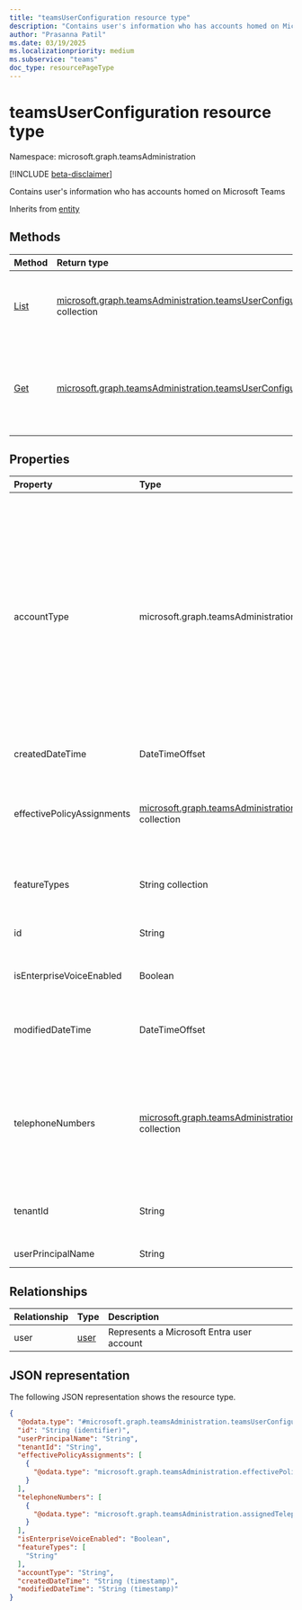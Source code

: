 ```yaml
---
title: "teamsUserConfiguration resource type"
description: "Contains user's information who has accounts homed on Microsoft Teams"
author: "Prasanna Patil"
ms.date: 03/19/2025
ms.localizationpriority: medium
ms.subservice: "teams"
doc_type: resourcePageType
---
```


# teamsUserConfiguration resource type

Namespace: microsoft.graph.teamsAdministration

[!INCLUDE [beta-disclaimer](../../includes/beta-disclaimer.md)]

Contains user's information who has accounts homed on Microsoft Teams

Inherits from [entity](../resources/entity.md)

## Methods
|Method|Return type|Description|
|:---|:---|:---|
|[List](../api/teamsadministration-teamsadminroot-list-userconfigurations.md)|[microsoft.graph.teamsAdministration.teamsUserConfiguration](../resources/teamsadministration-teamsuserconfiguration.md) collection|Get user configurations for all Teams users belonging to a tenant|
|[Get](../api/teamsadministration-teamsuserconfiguration-get.md)|[microsoft.graph.teamsAdministration.teamsUserConfiguration](../resources/teamsadministration-teamsuserconfiguration.md)|Get Teams user configurations for a specific user using the userId (the identifier of User)|

## Properties
|Property|Type|Description|
|:---|:---|:---|
|accountType|microsoft.graph.teamsAdministration.accountType|Type of the account in Teams context. The possible values are: `user`, `resourceAccount`, `guest`, `sfbOnPremUser`, `unknown`, `unknownFutureValue`, `ineligibleUser`. Use the `Prefer: include-unknown-enum-members` request header to get the following values from this enum {evolvable enum}(/graph/best-practices-concept#handling-future-members-in-evolvable-enumerations): `ineligibleUser`.|
|createdDateTime|DateTimeOffset|The date when the user was created|
|effectivePolicyAssignments|[microsoft.graph.teamsAdministration.effectivePolicyAssignment](../resources/teamsadministration-effectivepolicyassignment.md) collection|This attribute contains the users effective policy assignments, with each assignment including PolicyType, and PolicyAssignment details|
|featureTypes|String collection|Array of Teams features enabled for a given user based on Licensing/ServicePlan|
|id|String|Globally unique identifier / guid for a user in Entra. Inherits from [entity](../resources/entity.md)|
|isEnterpriseVoiceEnabled|Boolean|Flag that shares if voice capability is enabled or not.|
|modifiedDateTime|DateTimeOffset|The date when this object was last changed. The system sets the value each time the object is changed.|
|telephoneNumbers|[microsoft.graph.teamsAdministration.assignedTelephoneNumber](../resources/teamsadministration-assignedtelephonenumber.md) collection|Complex object that includes both the telephone number and its corresponding assignment category. The assignment category can include values such as 'Primary,' 'Private,' and 'Alternate.'|
|tenantId|String|Globally unique identifier of the tenant in Active Directory to which this User belongs. |
|userPrincipalName|String|The sign-in address of the user.|

## Relationships
|Relationship|Type|Description|
|:---|:---|:---|
|user|[user](../resources/user.md)|Represents a Microsoft Entra user account|

## JSON representation
The following JSON representation shows the resource type.
<!-- {
  "blockType": "resource",
  "keyProperty": "id",
  "@odata.type": "microsoft.graph.teamsAdministration.teamsUserConfiguration",
  "openType": false
}
-->
``` json
{
  "@odata.type": "#microsoft.graph.teamsAdministration.teamsUserConfiguration",
  "id": "String (identifier)",
  "userPrincipalName": "String",
  "tenantId": "String",
  "effectivePolicyAssignments": [
    {
      "@odata.type": "microsoft.graph.teamsAdministration.effectivePolicyAssignment"
    }
  ],
  "telephoneNumbers": [
    {
      "@odata.type": "microsoft.graph.teamsAdministration.assignedTelephoneNumber"
    }
  ],
  "isEnterpriseVoiceEnabled": "Boolean",
  "featureTypes": [
    "String"
  ],
  "accountType": "String",
  "createdDateTime": "String (timestamp)",
  "modifiedDateTime": "String (timestamp)"
}
```

